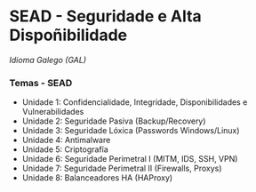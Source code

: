 # SEAD - Seguridade e Alta Dispoñibilidade

*Idioma Galego (GAL)*

### Temas - SEAD

- Unidade 1: Confidencialidade, Integridade, Disponibilidades e Vulnerabilidades
- Unidade 2: Seguridade Pasiva (Backup/Recovery)
- Unidade 3: Seguridade Lóxica (Passwords Windows/Linux)
- Unidade 4: Antimalware
- Unidade 5: Criptografía
- Unidade 6: Seguridade Perimetral I (MITM, IDS, SSH, VPN)
- Unidade 7: Seguridade Perimetral II (Firewalls, Proxys)
- Unidade 8: Balanceadores HA (HAProxy)
